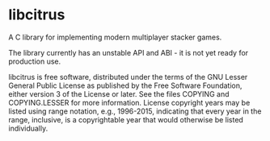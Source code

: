 # libcitrus
A C library for implementing modern multiplayer stacker games.

The library currently has an unstable API and ABI - it is not yet ready
for production use.

libcitrus is free software, distributed under the terms of the GNU
Lesser General Public License as published by the Free Software
Foundation, either version 3 of the License or later. See the files
COPYING and COPYING.LESSER for more information. License copyright years
may be listed using range notation, e.g., 1996-2015, indicating that
every year in the range, inclusive, is a copyrightable year that would
otherwise be listed individually.
